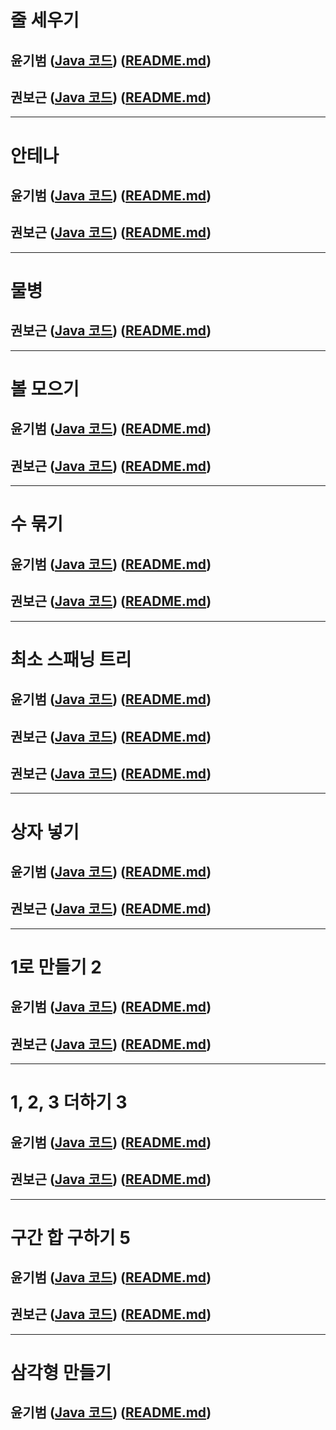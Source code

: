 # 줄 세우기

## 윤기범 ([Java 코드](백준_줄세우기_윤기범.java)) ([README.md](src/줄세우기_윤기범.md))
## 권보근 ([Java 코드](백준_줄세우기_권보근.java)) ([README.md](src/줄세우기_권보근.md))

<hr>

# 안테나

## 윤기범 ([Java 코드](백준_안테나_윤기범.java)) ([README.md](src/안테나_윤기범.md))
## 권보근 ([Java 코드](백준_안테나_권보근.java)) ([README.md](src/안테나_권보근.md))

<hr>

# 물병

## 권보근 ([Java 코드](백준_물병_권보근.java)) ([README.md](src/물병_권보근.md))

<hr>

# 볼 모으기
## 윤기범 ([Java 코드](백준_볼모으기_윤기범.java)) ([README.md](src/볼모으기_윤기범.md))
## 권보근 ([Java 코드](백준_볼모으기_권보근.java)) ([README.md](src/볼모으기_권보근.md))

<hr>

# 수 묶기
## 윤기범 ([Java 코드](백준_수묶기_윤기범.java)) ([README.md](src/수묶기_윤기범.md))
## 권보근 ([Java 코드](백준_수묶기_권보근.java)) ([README.md](src/수묶기_권보근.md))

<hr>

# 최소 스패닝 트리
## 윤기범 ([Java 코드](백준_최소스패닝트리_윤기범.java)) ([README.md](src/최소스패닝트리_윤기범.md))
## 권보근 ([Java 코드](백준_최소스패닝트리_쿠루스칼_권보근.java)) ([README.md](src/최소스패닝트리_쿠루스칼_권보근.md))
## 권보근 ([Java 코드](백준_최소스패닝트리_프림_권보근.java)) ([README.md](src/최소스패닝트리_프림_권보근.md))

<hr>

# 상자 넣기
## 윤기범 ([Java 코드](백준_상자넣기_윤기범.java)) ([README.md](src/상자넣기_윤기범.md))
## 권보근 ([Java 코드](백준_상자넣기_권보근.java)) ([README.md](src/상자넣기_권보근.md))

<hr>

# 1로 만들기 2
## 윤기범 ([Java 코드](백준_1로만들기2_윤기범.java)) ([README.md](src/1로만들기2_윤기범.md))
## 권보근 ([Java 코드](백준_1로만들기2_권보근.java)) ([README.md](src/1로만들기2_권보근.md))

<hr>

# 1, 2, 3 더하기 3
## 윤기범 ([Java 코드](백준_1,2,3더하기3_윤기범.java)) ([README.md](src/1,2,3더하기3_윤기범.md))
## 권보근 ([Java 코드](백준_1,2,3더하기3_권보근.java)) ([README.md](src/1,2,3더하기3_권보근.md))

<hr>

# 구간 합 구하기 5
## 윤기범 ([Java 코드](백준_구간합구하기5_윤기범.java)) ([README.md](src/구간합구하기5_윤기범.md))
## 권보근 ([Java 코드](백준_구간합구하기5_권보근.java)) ([README.md](src/구간합구하기5_권보근.md))

<hr>

# 삼각형 만들기
## 윤기범 ([Java 코드](백준_삼각형만들기_윤기범.java)) ([README.md](src/삼각형만들기_윤기범.md))
